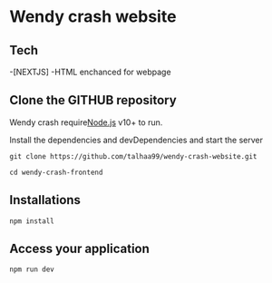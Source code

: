 
# Wendy crash website

## Tech

-[NEXTJS] -HTML enchanced for webpage

## Clone the GITHUB repository

Wendy crash require[Node.js](https://nodejs.org/) v10+ to run.

Install the dependencies and devDependencies and start the server

```
git clone https://github.com/talhaa99/wendy-crash-website.git

cd wendy-crash-frontend

```

## Installations
```
npm install
```

## Access your application

```
npm run dev

```